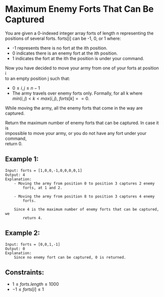 # Maximum Enemy Forts That Can Be Captured

You are given a 0-indexed integer array forts of length n representing the  
positions of several forts. forts[i] can be -1, 0, or 1 where:

* -1 represents there is no fort at the ith position.
* 0 indicates there is an enemy fort at the ith position.
* 1 indicates the fort at the ith the position is under your command.

Now you have decided to move your army from one of your forts at position i  
to an empty position j such that:

* $0 \le i, j \le n - 1$
* The army travels over enemy forts only. Formally, for all k where  
$min(i,j) < k < max(i,j)$, $forts[k] == 0$.

While moving the army, all the enemy forts that come in the way are captured.

Return the maximum number of enemy forts that can be captured. In case it is  
impossible to move your army, or you do not have any fort under your command,  
return 0.

 

## Example 1:

    Input: forts = [1,0,0,-1,0,0,0,0,1]
    Output: 4
    Explanation: 
        - Moving the army from position 0 to position 3 captures 2 enemy 
            forts, at 1 and 2.

        - Moving the army from position 8 to position 3 captures 4 enemy 
            forts.

        Since 4 is the maximum number of enemy forts that can be captured, we 
            return 4.

## Example 2:

    Input: forts = [0,0,1,-1]
    Output: 0
    Explanation: 
        Since no enemy fort can be captured, 0 is returned.
        
        

## Constraints:

* $1 \le forts.length \le 1000$
* $-1 \le forts[i] \le 1$

